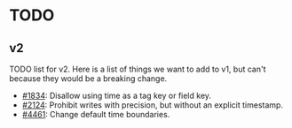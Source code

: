 # TODO

## v2

TODO list for v2. Here is a list of things we want to add to v1, but can't because they would be a breaking change.

- [#1834](https://github.com/influxdb/issues/1834): Disallow using time as a tag key or field key.
- [#2124](https://github.com/influxdb/issues/2124): Prohibit writes with precision, but without an explicit timestamp.
- [#4461](https://github.com/influxdb/issues/4461): Change default time boundaries.
